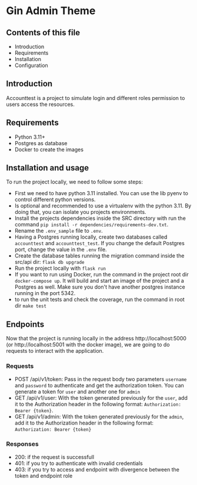 # Gin Admin Theme

## Contents of this file

 - Introduction
 - Requirements
 - Installation
 - Configuration

## Introduction

Accounttest is a project to simulate login and different roles permission to users access the resources.

## Requirements

 - Python 3.11+
 - Postgres as database
 - Docker to create the images

## Installation and usage

To run the project locally, we need to follow some steps:

 - First we need to have python 3.11 installed. You can use the lib pyenv to control different python versions.
 - Is optional and recommended to use a virtualenv with the python 3.11. By doing that, you can isolate you projects environments.
 - Install the projects dependencies inside the SRC directory with run the command `pip install -r dependencies/requirements-dev.txt`.
 - Rename the `.env_sample` file to `.env`.
 - Having a Postgres running locally, create two databases called `accounttest` and `accounttest_test`. If you change the default Postgres port, change the value in the `.env` file.
 - Create the database tables running the migration command inside the src/api dir: `flask db upgrade`
 - Run the project locally with `flask run`
 - If you want to run using Docker, run the command in the project root dir `docker-compose up`. It will build and start an image of the project and a Postgres as well. Make sure you don't have another postgres instance running in the port 5342.
- to run the unit tests and check the coverage, run the command in root dir `make test`

## Endpoints

Now that the project is running locally in the address http://localhost:5000 (or http://localhost:5001 with the docker image), we are going to do requests to interact with the application.

### Requests
- POST /api/v1/token: Pass in the request body two parameters `username` and `password` to authenticate and get the authorization token. You can generate a token for `user` and another one for `admin`
- GET /api/v1/user: With the token generated previously for the `user`, add it to the Authorization header in the following format: `Authorization: Bearer {token}`.
- GET /api/v1/admin: With the token generated previously for the `admin`, add it to the Authorization header in the following format: `Authorization: Bearer {token}`

### Responses
- 200: if the request is successfull
- 401: if you try to authenticate with invalid credentials
- 403: if you try to access and endpoint with divergence between the token and endpoint role

